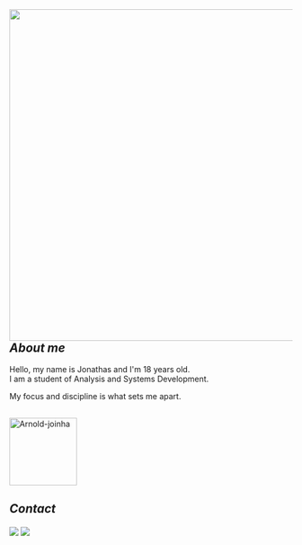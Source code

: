 <img align="right" height="590em" src="https://raw.githubusercontent.com/gist/JonathasVaz/d47a0517c7ae2cab70df6dfea303564f/raw/9fdc0b7acf21b57db32c5e352e186cac0aa2f1b3/githubcard.svg"/>

## ***About me***
  
Hello, my name is Jonathas and I'm 18 years old.                                    
I am a student of Analysis and Systems Development.

My focus and discipline is what sets me apart.
      
##
<img align="center" alt="Arnold-joinha" height="120" width="120" src="https://cdn.discordapp.com/attachments/589582412502007818/1217700055998533712/montagem-do-tumblr-thumbs--ammo-mostra-o-personagem-terminator-arnold-schwarzenegger-dando-joinha-em-vez-de-apontar-uma-arma-em-cena-do-filme-o-exterminador-do-futuro-1363809846474_300x300.png?ex=6604fa8d&is=65f2858d&hm=fca6ec67e484d30ce58ad21737846f7a3a098112f03f4eb1e5cc4498531c8f2d&"> 



## ***Contact***

<div>
<a align="center" href = "mailto:jonathasvazdesouza@gmail.com"><img align="center" src="https://img.shields.io/badge/-Gmail-%23333?style=for-the-badge&logo=gmail&logoColor=white" target="_blank"></a>
  <a align="center" href="https://www.linkedin.com/in/jonathas-vaz-05250a277/" target="_blank"><img align="center" src="https://img.shields.io/badge/-LinkedIn-%230077B5?style=for-the-badge&logo=linkedin&logoColor=white" target="_blank"></a> 
</div>
